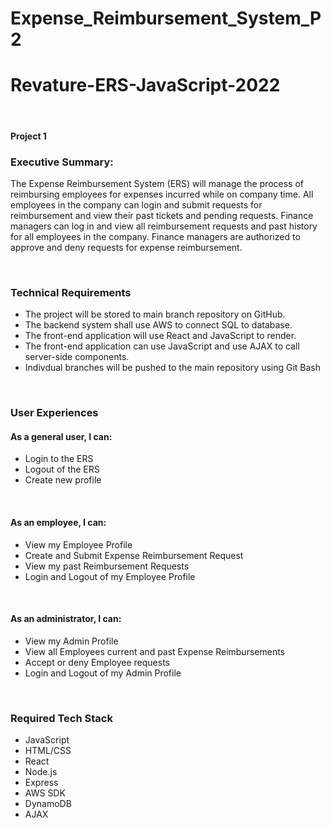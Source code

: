 # Expense_Reimbursement_System_P2
<!DOCTYPE html>
<h1>Revature-ERS-JavaScript-2022</h1>
<br>
<h4>Project 1</h4>
<p>
<h3>Executive Summary:</h3>
The Expense Reimbursement System (ERS) will manage the process of reimbursing employees for expenses incurred while on company time. 
All employees in the company can login and submit requests for reimbursement and view their past tickets and pending requests. 
Finance managers can log in and view all reimbursement requests and past history for all employees in the company. 
Finance managers are authorized to approve and deny requests for expense reimbursement.
</p>
<br>
<h3>Technical Requirements</h3>
<p>
<ul>
  <li>The project will be stored to main branch repository on GitHub.</li>
  <li>The backend system shall use AWS to connect SQL to database.</li>
  <li>The front-end application will use React and JavaScript to render.</li>
  <li>The front-end application can use JavaScript and use AJAX to call server-side components.</li>
  <li>Indivdual branches will be pushed to the main repository using Git Bash</li>
</ul>
</p>
<br>
<h3>User Experiences</h3>
<h4>As a general user, I can:</h4>
<p>
  <ul>
  <li>Login to the ERS</li>
  <li>Logout of the ERS</li>
  <li>Create new profile</li>
</ul>
</p>
<br>
<h4>As an employee, I can:</h4>
<p>
  <ul>
  <li>View my Employee Profile</li>
  <li>Create and Submit Expense Reimbursement Request</li>
  <li>View my past Reimbursement Requests</li>
  <li>Login and Logout of my Employee Profile</li>
</ul>
</p>
<br>
<h4>As an administrator, I can:</h4>
<p>
  <ul>
  <li>View my Admin Profile</li>
  <li>View all Employees current and past Expense Reimbursements</li>
  <li>Accept or deny Employee requests</li>
  <li>Login and Logout of my Admin Profile</li>
</ul>
</p>
<br>
<h3>Required Tech Stack</h3>
<p>
  <ul>
  <li>JavaScript</li>
  <li>HTML/CSS</li>
  <li>React</li>
  <li>Node.js</li>
  <li>Express</li>
  <li>AWS SDK</li>
  <li>DynamoDB</li>
  <li>AJAX</li>
</ul>
</html>
